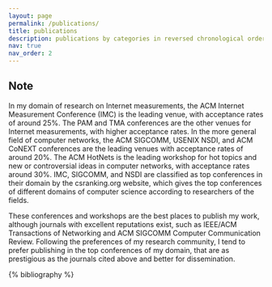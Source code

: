 ```yaml
---
layout: page
permalink: /publications/
title: publications
description: publications by categories in reversed chronological order. generated by jekyll-scholar.
nav: true
nav_order: 2
---
```


## Note
In my domain of research on Internet measurements, the ACM Internet Measurement Conference (IMC) is the leading venue, with acceptance rates of around 25%. The PAM and TMA conferences are the other venues for Internet measurements, with higher acceptance rates. In the more general field of computer networks, the ACM SIGCOMM, USENIX NSDI, and ACM CoNEXT conferences are the leading venues with acceptance rates of around 20%. The ACM HotNets is the leading workshop for hot topics and new or controversial ideas in computer networks, with acceptance rates around 30%. IMC, SIGCOMM, and NSDI are classified as top conferences in their domain by the csranking.org website, which gives the top conferences of different domains of computer science according to researchers of the fields. 

These conferences and workshops are the best places to publish my work, although journals with excellent reputations exist, such as IEEE/ACM Transactions of Networking and ACM SIGCOMM Computer Communication Review. Following the preferences of my research community, I tend to prefer publishing in the top conferences of my domain, that are as prestigious as the journals cited above and better for dissemination. 


<!-- _pages/publications.md -->
<div class="publications">

{% bibliography %}

</div>
